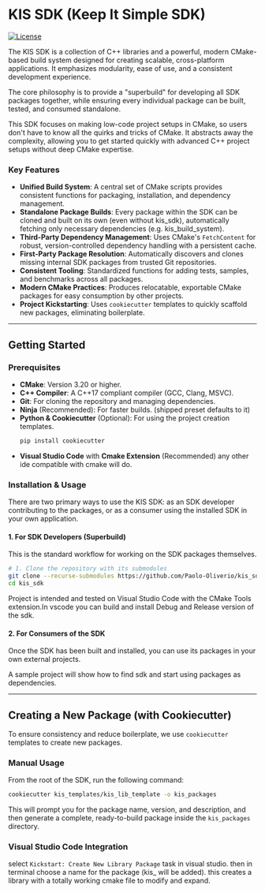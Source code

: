 # KIS SDK (Keep It Simple SDK)

[![License](https://img.shields.io/badge/license-MIT-blue)](./LICENSE)

The KIS SDK is a collection of C++ libraries and a powerful, modern CMake-based build system designed for creating scalable, cross-platform applications. It emphasizes modularity, ease of use, and a consistent development experience.

The core philosophy is to provide a "superbuild" for developing all SDK packages together, while ensuring every individual package can be built, tested, and consumed standalone.

This SDK focuses on making low-code project setups in CMake, so users don't have to know all the quirks and tricks of CMake. It abstracts away the complexity, allowing you to get started quickly with advanced C++ project setups without deep CMake expertise.

### Key Features

*   **Unified Build System**: A central set of CMake scripts provides consistent functions for packaging, installation, and dependency management.
*   **Standalone Package Builds**: Every package within the SDK can be cloned and built on its own (even without kis_sdk), automatically fetching only necessary dependencies (e.g. kis_build_system).
*   **Third-Party Dependency Management**: Uses CMake's `FetchContent` for robust, version-controlled dependency handling with a persistent cache.
*   **First-Party Package Resolution**: Automatically discovers and clones missing internal SDK packages from trusted Git repositories.
*   **Consistent Tooling**: Standardized functions for adding tests, samples, and benchmarks across all packages.
*   **Modern CMake Practices**: Produces relocatable, exportable CMake packages for easy consumption by other projects.
*   **Project Kickstarting**: Uses `cookiecutter` templates to quickly scaffold new packages, eliminating boilerplate.

---

## Getting Started

### Prerequisites

*   **CMake**: Version 3.20 or higher.
*   **C++ Compiler**: A C++17 compliant compiler (GCC, Clang, MSVC).
*   **Git**: For cloning the repository and managing dependencies.
*   **Ninja** (Recommended): For faster builds. (shipped preset defaults to it)
*   **Python & Cookiecutter** (Optional): For using the project creation templates.
    ```bash
    pip install cookiecutter
    ```
*   **Visual Studio Code** with **Cmake Extension** (Recommended) any other ide compatible with cmake will do.

### Installation & Usage

There are two primary ways to use the KIS SDK: as an SDK developer contributing to the packages, or as a consumer using the installed SDK in your own application.

#### 1. For SDK Developers (Superbuild)

This is the standard workflow for working on the SDK packages themselves.

```bash
# 1. Clone the repository with its submodules
git clone --recurse-submodules https://github.com/Paolo-Oliverio/kis_sdk.git
cd kis_sdk
```
Project is intended and tested on Visual Studio Code with the CMake Tools extension.In vscode you can build and install Debug and Release version of the sdk.

#### 2. For Consumers of the SDK

Once the SDK has been built and installed, you can use its packages in your own external projects.

A sample project will show how to find sdk and start using packages as dependencies.

---

## Creating a New Package (with Cookiecutter)

To ensure consistency and reduce boilerplate, we use `cookiecutter` templates to create new packages.

### Manual Usage

From the root of the SDK, run the following command:
```bash
cookiecutter kis_templates/kis_lib_template -o kis_packages
```
This will prompt you for the package name, version, and description, and then generate a complete, ready-to-build package inside the `kis_packages` directory.

### Visual Studio Code Integration

select `Kickstart: Create New Library Package` task in visual studio.
then in terminal choose a name for the package (kis_ will be added).
this creates a library with a totally working cmake file to modify and expand.
